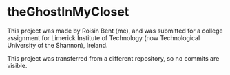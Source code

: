 # theGhostInMyCloset

This project was made by Roisin Bent (me), and was submitted for a college assignment for Limerick Institute of Technology (now Technological University of the Shannon), Ireland.

This project was transferred from a different repository, so no commits are visible.
